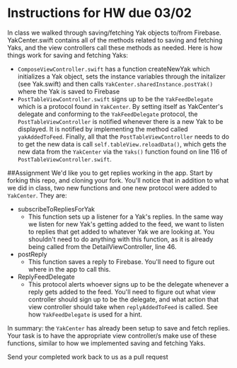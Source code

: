 # Instructions for HW due 03/02

In class we walked through saving/fetching Yak objects to/from Firebase.  YakCenter.swift contains all of the methods related to saving and fetching Yaks, and the view controllers call these methods as needed.  Here is how things work for saving and fetching Yaks:

* `ComposeViewController.swift` has a function createNewYak which initializes a Yak object, sets the instance variables through the initalizer (see Yak.swift) and then calls `YakCenter.sharedInstance.postYak()` where the Yak is saved to Firebase
* `PostTableViewController.swift` signs up to be the `YakFeedDelegate` which is a protocol found in `YakCenter`. By setting itself as YakCenter's delegate and conforming to the `YakFeedDelegate` protocol, the `PostTableViewController` is notified whenever there is a new Yak to be displayed.  It is notified by implementing the method called `yakAddedToFeed`. Finally, all that the `PostTableViewController` needs to do to get the new data is call `self.tableView.reloadData()`, which gets the new data from the `YakCenter` via the `Yaks()` function found on line 116 of `PostTableViewController.swift`.


##Assignment
We'd like you to get replies working in the app.  Start by forking this repo, and cloning your fork.  You'll notice that in addition to what we did in class, two new functions and one new protocol were added to `YakCenter`.  They are:

* subscribeToRepliesForYak
	* This function sets up a listener for a Yak's replies.  In the same way we listen for new Yak's getting added to the feed, we want to listen to replies that get added to whatever Yak we are looking at. You shouldn't need to do anything with this function, as it is already being called from the DetailViewController, line 46.
* postReply
	* This function saves a reply to Firebase.  You'll need to figure out where in the app to call this.
* ReplyFeedDelegate
	* This protocol alerts whoever signs up to be the delegate whenever a reply gets added to the feed.  You'll need to figure out what view controller should sign up to be the delegate, and what action that view controller should take when `replyAddedToFeed` is called.  See how `YakFeedDelegate` is used for a hint.
	
In summary: the `YakCenter` has already been setup to save and fetch replies. Your task is to have the appropriate view controller/s make use of these functions, similar to how we implemented saving and fetching Yaks.

Send your completed work back to us as a pull request
